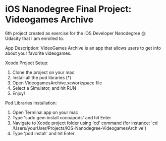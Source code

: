 # iOS Nanodegree Final Project: Videogames Archive
6th project created as exercise for the iOS Developer Nanodegree @ Udacity that I am enrolled to.

App Description:
VideoGames Archive is an app that allows users to get info about your favorite videogames.

Xcode Project Setup:
1. Clone the project on your mac
2. Install all the pod libraries (*)
3. Open VideogamesArchive.xcworkspace file
4. Select a Simulator, and hit RUN
5. Enjoy!

Pod Libraries Installation:
1. Open Terminal app on your mac
2. Type 'sudo gem install cocoapods' and hit Enter
3. Navigate to Xcode project folder using 'cd' command (for instance: 'cd /Users/yourUser/Projects/iOS-Nanodegree-VideogamesArchive')
4. Type 'pod install' and hit Enter